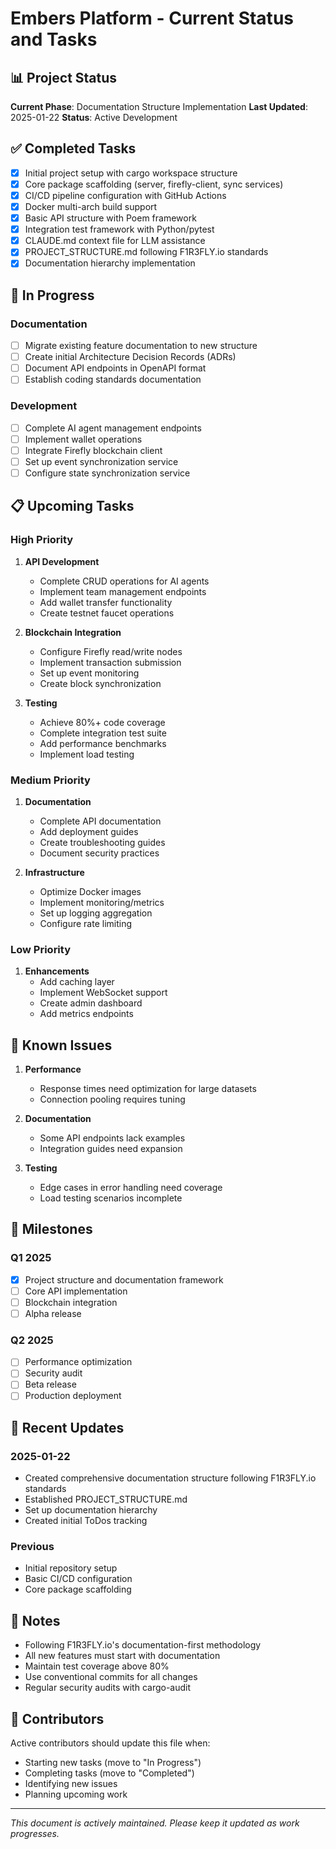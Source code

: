# Embers Platform - Current Status and Tasks

## 📊 Project Status

**Current Phase**: Documentation Structure Implementation
**Last Updated**: 2025-01-22
**Status**: Active Development

## ✅ Completed Tasks

- [x] Initial project setup with cargo workspace structure
- [x] Core package scaffolding (server, firefly-client, sync services)
- [x] CI/CD pipeline configuration with GitHub Actions
- [x] Docker multi-arch build support
- [x] Basic API structure with Poem framework
- [x] Integration test framework with Python/pytest
- [x] CLAUDE.md context file for LLM assistance
- [x] PROJECT_STRUCTURE.md following F1R3FLY.io standards
- [x] Documentation hierarchy implementation

## 🚀 In Progress

### Documentation
- [ ] Migrate existing feature documentation to new structure
- [ ] Create initial Architecture Decision Records (ADRs)
- [ ] Document API endpoints in OpenAPI format
- [ ] Establish coding standards documentation

### Development
- [ ] Complete AI agent management endpoints
- [ ] Implement wallet operations
- [ ] Integrate Firefly blockchain client
- [ ] Set up event synchronization service
- [ ] Configure state synchronization service

## 📋 Upcoming Tasks

### High Priority
1. **API Development**
   - Complete CRUD operations for AI agents
   - Implement team management endpoints
   - Add wallet transfer functionality
   - Create testnet faucet operations

2. **Blockchain Integration**
   - Configure Firefly read/write nodes
   - Implement transaction submission
   - Set up event monitoring
   - Create block synchronization

3. **Testing**
   - Achieve 80%+ code coverage
   - Complete integration test suite
   - Add performance benchmarks
   - Implement load testing

### Medium Priority
1. **Documentation**
   - Complete API documentation
   - Add deployment guides
   - Create troubleshooting guides
   - Document security practices

2. **Infrastructure**
   - Optimize Docker images
   - Implement monitoring/metrics
   - Set up logging aggregation
   - Configure rate limiting

### Low Priority
1. **Enhancements**
   - Add caching layer
   - Implement WebSocket support
   - Create admin dashboard
   - Add metrics endpoints

## 🐛 Known Issues

1. **Performance**
   - Response times need optimization for large datasets
   - Connection pooling requires tuning

2. **Documentation**
   - Some API endpoints lack examples
   - Integration guides need expansion

3. **Testing**
   - Edge cases in error handling need coverage
   - Load testing scenarios incomplete

## 📅 Milestones

### Q1 2025
- [x] Project structure and documentation framework
- [ ] Core API implementation
- [ ] Blockchain integration
- [ ] Alpha release

### Q2 2025
- [ ] Performance optimization
- [ ] Security audit
- [ ] Beta release
- [ ] Production deployment

## 🔄 Recent Updates

### 2025-01-22
- Created comprehensive documentation structure following F1R3FLY.io standards
- Established PROJECT_STRUCTURE.md
- Set up documentation hierarchy
- Created initial ToDos tracking

### Previous
- Initial repository setup
- Basic CI/CD configuration
- Core package scaffolding

## 📝 Notes

- Following F1R3FLY.io's documentation-first methodology
- All new features must start with documentation
- Maintain test coverage above 80%
- Use conventional commits for all changes
- Regular security audits with cargo-audit

## 🤝 Contributors

Active contributors should update this file when:
- Starting new tasks (move to "In Progress")
- Completing tasks (move to "Completed")
- Identifying new issues
- Planning upcoming work

---

*This document is actively maintained. Please keep it updated as work progresses.*